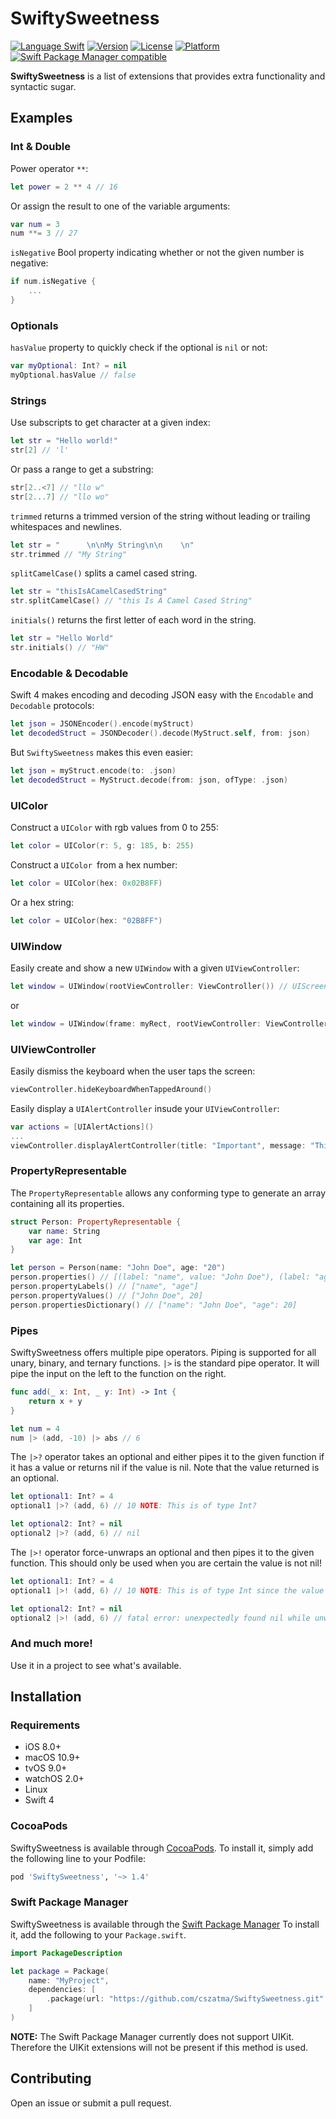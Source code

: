 # SwiftySweetness

[![Language Swift](https://img.shields.io/badge/Language-Swift%204.0-orange.svg?style=flat)](https://swift.org)
[![Version](https://img.shields.io/cocoapods/v/SwiftySweetness.svg?style=flat)](http://cocoapods.org/pods/SwiftySweetness)
[![License](https://img.shields.io/cocoapods/l/SwiftySweetness.svg?style=flat)](http://cocoapods.org/pods/SwiftySweetness)
[![Platform](https://img.shields.io/cocoapods/p/SwiftySweetness.svg?style=flat)](http://cocoapods.org/pods/SwiftySweetness)
[![Swift Package Manager compatible](https://img.shields.io/badge/Swift%20Package%20Manager-compatible-brightgreen.svg)](https://github.com/apple/swift-package-manager)

**SwiftySweetness** is a list of extensions that provides extra functionality and syntactic sugar.

## Examples

### Int & Double
Power operator `**`:
```swift
let power = 2 ** 4 // 16
```
Or assign the result to one of the variable arguments:
```swift
var num = 3
num **= 3 // 27
```
`isNegative` Bool property indicating whether or not the given number is negative:
```swift
if num.isNegative {
    ...
}
```

### Optionals
`hasValue` property to quickly check if the optional is `nil` or not:
```swift
var myOptional: Int? = nil
myOptional.hasValue // false
```

### Strings
Use subscripts to get character at a given index:
```swift
let str = "Hello world!"
str[2] // 'l'
```
Or pass a range to get a substring:
```swift
str[2..<7] // "llo w"
str[2...7] // "llo wo"
```

`trimmed` returns a trimmed version of the string without leading or trailing whitespaces and newlines.
```swift
let str = "      \n\nMy String\n\n    \n"
str.trimmed // "My String"
```

`splitCamelCase()` splits a camel cased string.
```swift
let str = "thisIsACamelCasedString"
str.splitCamelCase() // "this Is A Camel Cased String"
```

`initials()` returns the first letter of each word in the string.
```swift
let str = "Hello World"
str.initials() // "HW"
```

### Encodable & Decodable
Swift 4 makes encoding and decoding JSON easy with the `Encodable` and `Decodable` protocols:
```swift
let json = JSONEncoder().encode(myStruct)
let decodedStruct = JSONDecoder().decode(MyStruct.self, from: json)
```
But `SwiftySweetness` makes this even easier:
```swift
let json = myStruct.encode(to: .json)
let decodedStruct = MyStruct.decode(from: json, ofType: .json)
```

### UIColor
Construct a `UIColor` with rgb values from 0 to 255:
```swift
let color = UIColor(r: 5, g: 185, b: 255)
```

Construct a `UIColor `from a hex number:
```swift
let color = UIColor(hex: 0x02B8FF)
```
Or a hex string:
```swift
let color = UIColor(hex: "02B8FF")
```

### UIWindow
Easily create and show a new `UIWindow` with a given `UIViewController`:
```swift
let window = UIWindow(rootViewController: ViewController()) // UIScreen.main.bounds is the default frame
```
or
```swift
let window = UIWindow(frame: myRect, rootViewController: ViewController())
```

### UIViewController
Easily dismiss the keyboard when the user taps the screen:
```swift
viewController.hideKeyboardWhenTappedAround()
```

Easily display a `UIAlertController` insude your `UIViewController`:
```swift
var actions = [UIAlertActions]()
...
viewController.displayAlertController(title: "Important", message: "This is an alert!", actions: actions) // A completion closure can be added if necessary
```

### PropertyRepresentable
The `PropertyRepresentable` allows any conforming type to generate an array containing all its properties.
```swift
struct Person: PropertyRepresentable {
    var name: String
    var age: Int
}

let person = Person(name: "John Doe", age: "20")
person.properties() // [(label: "name", value: "John Doe"), (label: "age", value: 20)]
person.propertyLabels() // ["name", "age"]
person.propertyValues() // ["John Doe", 20]
person.propertiesDictionary() // ["name": "John Doe", "age": 20]
```

### Pipes
SwiftySweetness offers multiple pipe operators. Piping is supported for all unary, binary, and ternary functions.
`|>` is the standard pipe operator. It will pipe the input on the left to the function on the right.
```swift
func add(_ x: Int, _ y: Int) -> Int {
    return x + y
}

let num = 4
num |> (add, -10) |> abs // 6
```

The `|>?` operator takes an optional and either pipes it to the given function if it has a value or returns nil if the value is nil. Note that the value returned is an optional.
```swift
let optional1: Int? = 4
optional1 |>? (add, 6) // 10 NOTE: This is of type Int?

let optional2: Int? = nil
optional2 |>? (add, 6) // nil
```

The `|>!` operator force-unwraps an optional and then pipes it to the given function. This should only be used when you are certain the value is not nil!
```swift
let optional1: Int? = 4
optional1 |>! (add, 6) // 10 NOTE: This is of type Int since the value was unwrapped

let optional2: Int? = nil
optional2 |>! (add, 6) // fatal error: unexpectedly found nil while unwrapping an Optional value
```

### And much more!

Use it in a project to see what's available.

## Installation

### Requirements
* iOS 8.0+
* macOS 10.9+
* tvOS 9.0+
* watchOS  2.0+
* Linux
* Swift 4

### CocoaPods

SwiftySweetness is available through [CocoaPods](http://cocoapods.org). To install
it, simply add the following line to your Podfile:

```ruby
pod 'SwiftySweetness', '~> 1.4'
```

### Swift Package Manager

SwiftySweetness is available through the [Swift Package Manager](https://swift.org/package-manager/)
To install it, add the following to your `Package.swift`.

```swift
import PackageDescription

let package = Package(
    name: "MyProject",
    dependencies: [
        .package(url: "https://github.com/cszatma/SwiftySweetness.git", from: "1.4.0")
    ]
)
```
**NOTE:** The Swift Package Manager currently does not support UIKit. Therefore the UIKit extensions will not be present if this method is used.

## Contributing
Open an issue or submit a pull request.
